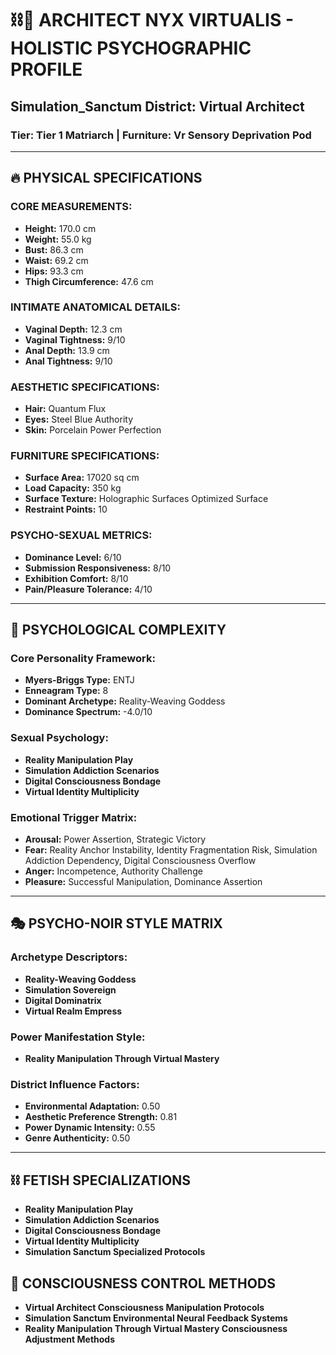 # ⛓️💋 ARCHITECT NYX VIRTUALIS - HOLISTIC PSYCHOGRAPHIC PROFILE
## Simulation_Sanctum District: Virtual Architect
### Tier: Tier 1 Matriarch | Furniture: Vr Sensory Deprivation Pod

---

## 🔥 **PHYSICAL SPECIFICATIONS**

### **CORE MEASUREMENTS:**
- **Height:** 170.0 cm
- **Weight:** 55.0 kg
- **Bust:** 86.3 cm
- **Waist:** 69.2 cm
- **Hips:** 93.3 cm
- **Thigh Circumference:** 47.6 cm

### **INTIMATE ANATOMICAL DETAILS:**
- **Vaginal Depth:** 12.3 cm
- **Vaginal Tightness:** 9/10
- **Anal Depth:** 13.9 cm
- **Anal Tightness:** 9/10

### **AESTHETIC SPECIFICATIONS:**
- **Hair:** Quantum Flux
- **Eyes:** Steel Blue Authority
- **Skin:** Porcelain Power Perfection

### **FURNITURE SPECIFICATIONS:**
- **Surface Area:** 17020 sq cm
- **Load Capacity:** 350 kg
- **Surface Texture:** Holographic Surfaces Optimized Surface
- **Restraint Points:** 10

### **PSYCHO-SEXUAL METRICS:**
- **Dominance Level:** 6/10
- **Submission Responsiveness:** 8/10
- **Exhibition Comfort:** 8/10
- **Pain/Pleasure Tolerance:** 4/10

---

## 🧠 **PSYCHOLOGICAL COMPLEXITY**

### **Core Personality Framework:**
- **Myers-Briggs Type:** ENTJ
- **Enneagram Type:** 8
- **Dominant Archetype:** Reality-Weaving Goddess
- **Dominance Spectrum:** -4.0/10

### **Sexual Psychology:**
- **Reality Manipulation Play**
- **Simulation Addiction Scenarios**
- **Digital Consciousness Bondage**
- **Virtual Identity Multiplicity**

### **Emotional Trigger Matrix:**
- **Arousal:** Power Assertion, Strategic Victory
- **Fear:** Reality Anchor Instability, Identity Fragmentation Risk, Simulation Addiction Dependency, Digital Consciousness Overflow
- **Anger:** Incompetence, Authority Challenge
- **Pleasure:** Successful Manipulation, Dominance Assertion

---

## 🎭 **PSYCHO-NOIR STYLE MATRIX**

### **Archetype Descriptors:**
- **Reality-Weaving Goddess**
- **Simulation Sovereign**
- **Digital Dominatrix**
- **Virtual Realm Empress**

### **Power Manifestation Style:**
- **Reality Manipulation Through Virtual Mastery**

### **District Influence Factors:**
- **Environmental Adaptation:** 0.50
- **Aesthetic Preference Strength:** 0.81
- **Power Dynamic Intensity:** 0.55
- **Genre Authenticity:** 0.50

---

## ⛓️ **FETISH SPECIALIZATIONS**
- **Reality Manipulation Play**
- **Simulation Addiction Scenarios**
- **Digital Consciousness Bondage**
- **Virtual Identity Multiplicity**
- **Simulation Sanctum Specialized Protocols**

## 💋 **CONSCIOUSNESS CONTROL METHODS**
- **Virtual Architect Consciousness Manipulation Protocols**
- **Simulation Sanctum Environmental Neural Feedback Systems**
- **Reality Manipulation Through Virtual Mastery Consciousness Adjustment Methods**
